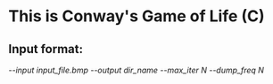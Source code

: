 # This is Conway's Game of Life (C)
## Input format:
*--input input_file.bmp* 
*--output dir_name*
*--max_iter N*
*--dump_freq N*

